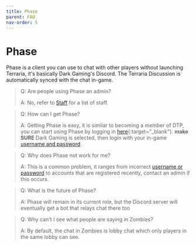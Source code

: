 ```yaml
---
title: Phase
parent: FAQ
nav-order: 5
---
```

# Phase
Phase is a client you can use to chat with other players without launching Terraria, it's basically Dark Gaming's Discord. The Terraria Discussion is automatically synced with the chat in-game.

> Q: Are people using Phase an admin?
>
> A: No, refer to [Staff](Staff.md) for a list of staff.

> Q: How can I get Phase?
>
> A: Getting Phase is easy, it is similar to becoming a member of DTP, you can start using Phase by logging in [here](https://phase.dark-gaming.com/){:target="_blank"}. **make SURE** Dark Gaming is selected, then login with your in-game [username and password](Accounts.md#Username-Password).

> Q: Why does Phase not work for me?
>
> A: This is a common problem, it ranges from incorrect [username or password](Accounts.md#Username-Password) to accounts that are registered recently, contact an admin if this occurs.

> Q: What is the future of Phase?
>
> A: Phase will remain in its current role, but the Discord server will eventually get a bot that relays chat there too

> Q: Why can't I see what people are saying in Zombies?
>
> A: By default, the chat in Zombies is lobby chat which only players in the same lobby can see.
